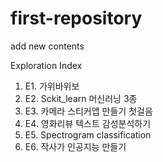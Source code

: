 # first-repository
add new contents


Exploration Index

1. E1. 가위바위보
2. E2. Sckit_learn 머신러닝 3종
3. E3. 카메라 스티커앱 만들기 첫걸음
4. E4. 영화리뷰 텍스트 감성분석하기
5. E5. Spectrogram classification 
6. E6. 작사가 인공지능 만들기